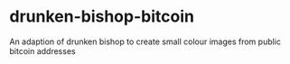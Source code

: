 # drunken-bishop-bitcoin
An adaption of drunken bishop to create small colour images from public bitcoin addresses
